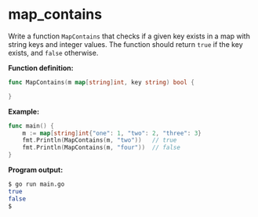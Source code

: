 # map_contains


Write a function `MapContains` that checks if a given key exists in a map with string keys and integer values. The function should return `true` if the key exists, and `false` otherwise.

**Function definition:**

```go
func MapContains(m map[string]int, key string) bool {

}
```

**Example:**

```go
func main() {
    m := map[string]int{"one": 1, "two": 2, "three": 3}
    fmt.Println(MapContains(m, "two"))   // true
    fmt.Println(MapContains(m, "four"))  // false
}
```

**Program output:**

```sh
$ go run main.go
true
false
$
```
